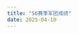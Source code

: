 ```yaml
---
title: "S6赛季军团成绩"
date: 2025-04-10
---
```


<html lang="zh-CN" class="scroll-smooth">
<head>
    <meta charset="UTF-8">
    <meta name="viewport" content="width=device-width, initial-scale=1.0">
    <title>风丶天蓝听雪 S6赛季军团表彰</title>
    <!-- TailwindCSS CDN -->
    <script src="https://cdn.tailwindcss.com"></script>
    <!-- Font Awesome Icons -->
    <link rel="stylesheet" href="https://cdnjs.cloudflare.com/ajax/libs/font-awesome/6.4.0/css/all.min.css">
    <script>
        // 自定义TailwindCSS配置
        tailwind.config = {
            darkMode: 'class',
            theme: {
                extend: {
                    colors: {
                        primary: {
                            50: '#f0f9ff',
                            100: '#e0f2fe',
                            200: '#bae6fd',
                            300: '#7dd3fc',
                            400: '#38bdf8',
                            500: '#0ea5e9',
                            600: '#0284c7',
                            700: '#0369a1',
                            800: '#075985',
                            900: '#0c4a6e',
                        }
                    },
                    animation: {
                        'fade-in': 'fadeIn 0.5s ease-in-out',
                        'slide-up': 'slideUp 0.5s ease-out',
                    },
                    keyframes: {
                        fadeIn: {
                            '0%': { opacity: '0' },
                            '100%': { opacity: '1' },
                        },
                        slideUp: {
                            '0%': { transform: 'translateY(20px)', opacity: '0' },
                            '100%': { transform: 'translateY(0)', opacity: '1' },
                        },
                    },
                }
            }
        }
    </script>
    <style>
        @import url('https://fonts.googleapis.com/css2?family=Noto+Sans+SC:wght@300;400;500;700&display=swap');
        
        body {
            font-family: 'Noto Sans SC', sans-serif;
            scroll-behavior: smooth;
        }
        
        .card {
            transition: all 0.3s ease;
        }
        
        .card:hover {
            transform: translateY(-5px);
            box-shadow: 0 10px 25px -5px rgba(0, 0, 0, 0.1), 0 10px 10px -5px rgba(0, 0, 0, 0.04);
        }
        
        .section {
            opacity: 0;
            transform: translateY(20px);
            transition: all 0.5s ease;
        }
        
        .section.visible {
            opacity: 1;
            transform: translateY(0);
        }
        
        .btn {
            transition: all 0.2s ease;
        }
        
        .btn:hover {
            transform: scale(1.05);
        }
        
        .medal-gold {
            background: linear-gradient(135deg, #FFD700 0%, #FFC107 100%);
        }
        
        .medal-silver {
            background: linear-gradient(135deg, #C0C0C0 0%, #A9A9A9 100%);
        }
        
        .medal-bronze {
            background: linear-gradient(135deg, #CD7F32 0%, #A0522D 100%);
        }
    </style>
</head>
<body class="bg-gray-50 dark:bg-gray-900 text-gray-800 dark:text-gray-200 transition-colors duration-300">
    <!-- 主题切换按钮 -->
    <div class="fixed top-4 right-4 z-50">
        <button id="theme-toggle" class="p-2 rounded-full bg-gray-200 dark:bg-gray-700 text-gray-800 dark:text-gray-200 hover:bg-gray-300 dark:hover:bg-gray-600 focus:outline-none focus:ring-2 focus:ring-primary-500 transition-all duration-300">
            <i class="fas fa-sun dark:hidden"></i>
            <i class="fas fa-moon hidden dark:inline"></i>
        </button>
    </div>

    <div class="container mx-auto px-4 py-8 max-w-4xl">
        <!-- 头部 -->
        <header class="text-center mb-12 section">
            <div class="inline-block p-2 px-4 bg-primary-100 dark:bg-primary-900 text-primary-800 dark:text-primary-100 rounded-full mb-4 animate-fade-in">
                <span class="text-sm font-large">S6赛季</span>
            </div>
            <h1 class="text-4xl md:text-5xl font-bold mb-4 text-primary-700 dark:text-primary-300 animate-slide-up">风丶天蓝听雪 军团表彰</h1>
                     
        </header>

        <!-- 军团评比结果 -->
        <section class="mb-12 section">
            <div class="rounded-xl shadow-lg overflow-hidden bg-white dark:bg-gray-800">
                <div class="p-6">
                    <h2 class="text-2xl font-bold mb-6 text-center bg-gradient-to-r from-red-500 to-pink-500 bg-clip-text text-transparent">赛季总分</h2>
                    
                    <!-- 前三名军团 -->
                    <div class="grid grid-cols-1 md:grid-cols-3 gap-4 mb-8">
                        <div class="flex flex-col items-center p-4 rounded-lg bg-gradient-to-br from-yellow-100 to-yellow-200 dark:from-yellow-900 dark:to-yellow-800 text-yellow-800 dark:text-yellow-200">
                            <div class="w-16 h-16 medal-gold rounded-full flex items-center justify-center mx-auto mb-3 text-white">
                                <i class="fas fa-crown text-2xl"></i>
                            </div>
                            <h4 class="text-lg font-bold text-yellow-700 dark:text-yellow-300">黄金军团</h4>
                            <p class="text-yellow-600 dark:text-yellow-400 font-medium">乾坤</p>
                        </div>
                        
                        <div class="flex flex-col items-center p-4 rounded-lg bg-gradient-to-br from-blue-100 to-blue-200 dark:from-blue-900 dark:to-blue-800 text-blue-800 dark:text-blue-200">
                            <div class="w-16 h-16 medal-silver rounded-full flex items-center justify-center mx-auto mb-3 text-white">
                                <i class="fas fa-medal text-2xl"></i>
                            </div>
                            <h4 class="text-lg font-bold text-blue-700 dark:text-blue-300">白银军团</h4>
                            <p class="text-blue-600 dark:text-blue-400 font-medium">蓝城悍匪</p>
                        </div>
                        
                        <div class="flex flex-col items-center p-4 rounded-lg bg-gradient-to-br from-green-100 to-green-200 dark:from-green-900 dark:to-green-800 text-green-800 dark:text-green-200">
                            <div class="w-16 h-16 medal-bronze rounded-full flex items-center justify-center mx-auto mb-3 text-white">
                                <i class="fas fa-award text-2xl"></i>
                            </div>
                            <h4 class="text-lg font-bold text-green-700 dark:text-green-300">青铜军团</h4>
                            <p class="text-green-600 dark:text-green-400 font-medium">夕阳红大酱</p>
                        </div>
                    </div>
                </div>
            </div>
        </section>

        <!-- 军团特别表彰 -->
        <section class="mb-12 section">
            <div class="rounded-xl shadow-lg overflow-hidden bg-white dark:bg-gray-800">
                <div class="p-6">
                    <h2 class="text-2xl font-bold mb-6 text-center bg-gradient-to-r from-blue-500 to-indigo-500 bg-clip-text text-transparent">军团特别表彰</h2>
                    
                    <div class="grid grid-cols-1 md:grid-cols-2 gap-6">
                        <!-- 左侧表彰 -->
                        <div>
                            <div class="card p-4 bg-white dark:bg-gray-800 rounded-lg shadow-md mb-4">
                                <div class="flex items-center">
                                    <div class="w-12 h-12 rounded-full bg-red-100 dark:bg-red-900 flex items-center justify-center mr-4">
                                        <i class="fas fa-trophy text-red-500 dark:text-red-400 text-xl"></i>
                                    </div>
                                    <div>
                                        <h3 class="text-lg font-semibold">人均武勋第一</h3>
                                        <p class="text-primary-600 dark:text-primary-400 font-bold">蓝城悍匪</p>
                                    </div>
                                </div>
                            </div>
                            
                            <div class="card p-4 bg-white dark:bg-gray-800 rounded-lg shadow-md mb-4">
                                <div class="flex items-center">
                                    <div class="w-12 h-12 rounded-full bg-blue-100 dark:bg-blue-900 flex items-center justify-center mr-4">
                                        <i class="fas fa-users text-blue-500 dark:text-blue-400 text-xl"></i>
                                    </div>
                                    <div>
                                        <h3 class="text-lg font-semibold">攻城出勤第一</h3>
                                        <p class="text-primary-600 dark:text-primary-400 font-bold">乾坤</p>
                                    </div>
                                </div>
                            </div>
                        </div>
                        
                        <!-- 右侧表彰 -->
                        <div>
                            <div class="card p-4 bg-white dark:bg-gray-800 rounded-lg shadow-md mb-4">
                                <div class="flex items-center">
                                    <div class="w-12 h-12 rounded-full bg-green-100 dark:bg-green-900 flex items-center justify-center mr-4">
                                        <i class="fas fa-check-circle text-green-500 dark:text-green-400 text-xl"></i>
                                    </div>
                                    <div>
                                        <h3 class="text-lg font-semibold">武勋达标率第一</h3>
                                        <p class="text-primary-600 dark:text-primary-400 font-bold">蓝城悍匪</p>
                                    </div>
                                </div>
                            </div>
                            
                            <div class="card p-4 bg-white dark:bg-gray-800 rounded-lg shadow-md mb-4">
                                <div class="flex items-center">
                                    <div class="w-12 h-12 rounded-full bg-yellow-100 dark:bg-yellow-900 flex items-center justify-center mr-4">
                                        <i class="fas fa-gavel text-yellow-500 dark:text-yellow-400 text-xl"></i>
                                    </div>
                                    <div>
                                        <h3 class="text-lg font-semibold">纪律最佳</h3>
                                        <p class="text-primary-600 dark:text-primary-400 font-bold">夕阳红大酱</p>
                                    </div>
                                </div>
                            </div>
                        </div>
                    </div>
                    
                    <!-- 任务完成最多 -->
                    <div class="card p-4 bg-white dark:bg-gray-800 rounded-lg shadow-md mt-4">
                        <div class="flex items-center">
                            <div class="w-12 h-12 rounded-full bg-purple-100 dark:bg-purple-900 flex items-center justify-center mr-4">
                                <i class="fas fa-tasks text-purple-500 dark:text-purple-400 text-xl"></i>
                            </div>
                            <div>
                                <h3 class="text-lg font-semibold">任务完成最多</h3>
                                <p class="text-primary-600 dark:text-primary-400 font-bold">乾坤</p>
                            </div>
                        </div>
                    </div>
                </div>
            </div>
        </section>

        <!-- 军团成就展示 -->
        <section class="mb-12 section">
            <div class="rounded-xl shadow-lg overflow-hidden bg-white dark:bg-gray-800">
                <div class="p-6">
                    <h2 class="text-2xl font-bold mb-6 text-center bg-gradient-to-r from-purple-500 to-indigo-500 bg-clip-text text-transparent">军团成就展示</h2>
                    
                    <div class="grid grid-cols-1 md:grid-cols-3 gap-6">
                        <!-- 乾坤军团 -->
                        <div class="card bg-gradient-to-br from-yellow-50 to-yellow-100 dark:from-gray-800 dark:to-yellow-900/30 rounded-lg p-5">
                            <div class="text-center mb-4">
                                <div class="w-16 h-16 rounded-full bg-yellow-500/20 flex items-center justify-center mx-auto mb-2">
                                    <i class="fas fa-crown text-yellow-600 dark:text-yellow-400 text-2xl"></i>
                                </div>
                                <h3 class="text-xl font-bold text-yellow-800 dark:text-yellow-300">乾坤</h3>
                            </div>
                            <ul class="space-y-2">
                                <li class="flex items-center">
                                    <i class="fas fa-star text-yellow-500 mr-2"></i>
                                    <span>赛季总分第一</span>
                                </li>
                                <li class="flex items-center">
                                    <i class="fas fa-users text-yellow-500 mr-2"></i>
                                    <span>攻城出勤第一</span>
                                </li>
                                <li class="flex items-center">
                                    <i class="fas fa-tasks text-yellow-500 mr-2"></i>
                                    <span>任务完成最多</span>
                                </li>
                            </ul>
                        </div>
                        
                        <!-- 蓝城悍匪军团 -->
                        <div class="card bg-gradient-to-br from-blue-50 to-blue-100 dark:from-gray-800 dark:to-blue-900/30 rounded-lg p-5">
                            <div class="text-center mb-4">
                                <div class="w-16 h-16 rounded-full bg-blue-500/20 flex items-center justify-center mx-auto mb-2">
                                    <i class="fas fa-medal text-blue-600 dark:text-blue-400 text-2xl"></i>
                                </div>
                                <h3 class="text-xl font-bold text-blue-800 dark:text-blue-300">蓝城悍匪</h3>
                            </div>
                            <ul class="space-y-2">
                                <li class="flex items-center">
                                    <i class="fas fa-star text-blue-500 mr-2"></i>
                                    <span>赛季总分第二</span>
                                </li>
                                <li class="flex items-center">
                                    <i class="fas fa-trophy text-blue-500 mr-2"></i>
                                    <span>人均武勋第一</span>
                                </li>
                                <li class="flex items-center">
                                    <i class="fas fa-check-circle text-blue-500 mr-2"></i>
                                    <span>武勋达标率第一</span>
                                </li>
                            </ul>
                        </div>
                        
                        <!-- 夕阳红大酱军团 -->
                        <div class="card bg-gradient-to-br from-green-50 to-green-100 dark:from-gray-800 dark:to-green-900/30 rounded-lg p-5">
                            <div class="text-center mb-4">
                                <div class="w-16 h-16 rounded-full bg-green-500/20 flex items-center justify-center mx-auto mb-2">
                                    <i class="fas fa-award text-green-600 dark:text-green-400 text-2xl"></i>
                                </div>
                                <h3 class="text-xl font-bold text-green-800 dark:text-green-300">夕阳红大酱</h3>
                            </div>
                            <ul class="space-y-2">
                                <li class="flex items-center">
                                    <i class="fas fa-star text-green-500 mr-2"></i>
                                    <span>赛季总分第三</span>
                                </li>
                                <li class="flex items-center">
                                    <i class="fas fa-gavel text-green-500 mr-2"></i>
                                    <span>纪律最佳</span>
                                </li>
                            </ul>
                        </div>
                    </div>
                </div>
            </div>
        </section>

        <!-- 结语 -->
        <section class="mb-12 text-center section">
            <div class="bg-gradient-to-r from-primary-100 to-blue-100 dark:from-primary-900 dark:to-blue-900 rounded-xl p-8 shadow-md">
                <p class="text-lg mb-4">感谢各军团的辛勤付出，共同创造S6赛季的辉煌战绩！</p>
                <p class="text-primary-600 dark:text-primary-400 font-bold">风丶天蓝听雪 荣誉永存</p>
            </div>
            
        </section>
 <div class="max-w-lg mx-auto mb-6 animate-fade-in">
                <img src = 'https://s3.bmp.ovh/imgs/2025/04/10/a53b3004af0c27f4.png' >
            </div>  
        <!-- 页脚 -->
        <footer class="text-center text-gray-600 dark:text-gray-400 section">
                
            <div class="mb-4">
                <h3 class="text-lg font-semibold mb-2">作者信息</h3>
                <p>听雪丨莫莫</p>
                <div class="flex justify-center space-x-4 mt-2">
                    <a href="javascript:void(0);" onclick="alert('微信号: great_momo')" class="text-gray-600 hover:text-primary-500 dark:text-gray-400 dark:hover:text-primary-400 transition-colors">
                        <i class="fab fa-weixin text-xl"></i>
                    </a>
                </div>
            </div>
         
            <p class="text-sm">© 2025 三谋 风丶天蓝听雪 保留所有权利.</p>
            </footer>
    </div>

    <!-- JavaScript -->
    <script>
        // 深色模式切换
        const themeToggleBtn = document.getElementById('theme-toggle');

        // 检查系统偏好
        if (window.matchMedia && window.matchMedia('(prefers-color-scheme: dark)').matches) {
            document.documentElement.classList.add('dark');
        }

        // 切换主题
        themeToggleBtn.addEventListener('click', function() {
            document.documentElement.classList.toggle('dark');
        });

        // 滚动动画
        const sections = document.querySelectorAll('.section');

        const observerOptions = {
            root: null,
            rootMargin: '0px',
            threshold: 0.1
        };

        const observer = new IntersectionObserver(function(entries, observer) {
            entries.forEach(entry => {
                if (entry.isIntersecting) {
                    entry.target.classList.add('visible');
                    observer.unobserve(entry.target);
                }
            });
        }, observerOptions);

        sections.forEach(section => {
            observer.observe(section);
        });

        // 初始化显示第一个section
        window.addEventListener('load', function() {
            document.querySelector('header').classList.add('visible');
        });
    </script>
</body>
</html>
